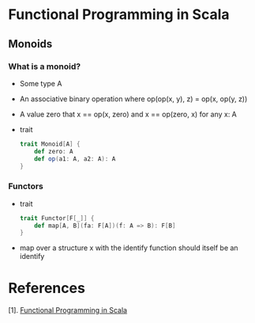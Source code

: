 # Functional Programming in Scala

## Monoids

### What is a monoid?

  * Some type A

  * An associative binary operation where op(op(x, y), z) = op(x, op(y, z))

  * A value zero that x == op(x, zero) and x == op(zero, x) for any x: A

  * trait

    ```scala
    trait Monoid[A] {
        def zero: A
        def op(a1: A, a2: A): A
    }
    ```

### Functors

  * trait

    ```scala
    trait Functor[F[_]] {
        def map[A, B](fa: F[A])(f: A => B): F[B]
    } 
    ```

  * map over a structure x with the identify function should itself be an identify

# References

  [1]. [Functional Programming in Scala](https://www.manning.com/books/functional-programming-in-scala)
